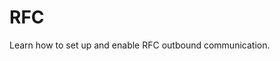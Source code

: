 <!-- loio16d953ca9cba4b8489d58dea25dbcb82 -->

# RFC

Learn how to set up and enable RFC outbound communication.

